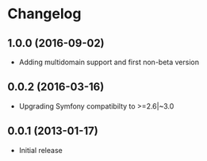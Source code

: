 # Changelog

## 1.0.0 (2016-09-02)

* Adding multidomain support and first non-beta version

## 0.0.2 (2016-03-16)

* Upgrading Symfony compatibilty to >=2.6|~3.0

## 0.0.1 (2013-01-17)

* Initial release